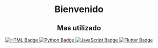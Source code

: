 <div align="center">
  <h1>Bienvenido</h1> 
</div>

<div align="center">
  <h2>Mas utilizado</h2> 
</div>

<div id="badges" align="center">
  <!-- HTML Badge -->
  <a href="#" target="_blank">
    <img src="https://img.shields.io/badge/HTML5-orange?style=for-the-badge&logo=html5&logoColor=white" alt="HTML Badge"/>
  </a>

  <!-- Python Badge -->
  <a href="#" target="_blank">
    <img src="https://img.shields.io/badge/Python-blue?style=for-the-badge&logo=python&logoColor=white" alt="Python Badge"/>
  </a>

  <!-- JavaScript Badge -->
  <a href="#" target="_blank">
    <img src="https://img.shields.io/badge/JavaScript-yellow?style=for-the-badge&logo=javascript&logoColor=white" alt="JavaScript Badge"/>
  </a>

  <!-- Flutter Badge -->
  <a href="#" target="_blank">
    <img src="https://img.shields.io/badge/Flutter-blue?style=for-the-badge&logo=flutter&logoColor=white" alt="Flutter Badge"/>
  </a>
</div>
